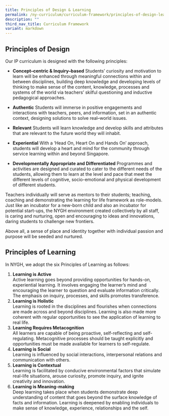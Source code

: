 ```yaml
---
title: Principles of Design & Learning
permalink: /ny-curriculum/curriculum-framework/principles-of-design-learning/
description: ""
third_nav_title: Curriculum Framework
variant: markdown
---
```

## Principles of Design


Our IP curriculum is designed with the following principles:

* **Concept–centric &amp; Inquiry–based** Students’ curiosity and motivation to learn will be enhanced through meaningful connections within and between disciplines, building deep knowledge and developing levels of thinking to make sense of the content, knowledge, processes and systems of the world via teachers’ skilful questioning and inductive pedagogical approaches.

* **Authentic** Students will immerse in positive engagements and interactions with teachers, peers, and information, set in an authentic context, designing solutions to solve real–world issues.

* **Relevant** Students will learn knowledge and develop skills and attributes that are relevant to the future world they will inhabit.

* **Experiential** With a ‘Head On, Heart On and Hands On’ approach, students will develop a heart and mind for the community through service learning within and beyond Singapore.

* **Developmentally Appropriate and Differentiated** Programmes and activities are designed and curated to cater to the different needs of the students, allowing them to learn at the level and pace that meet the different levels of cognitive, socio-emotional and physical development of different students.

Teachers individually will serve as mentors to their students; teaching, coaching and demonstrating the learning for life framework as role-models. Just like an incubator for a new-born child and also an incubator for potential start-ups, the NYGH environment created collectively by all staff, is caring and nurturing, open and encouraging to ideas and innovations, daring students to challenge new frontiers.

Above all, a sense of place and identity together with individual passion and purpose will be seeded and nurtured.


## Principles of Learning


In NYGH, we adopt the six Principles of Learning as follows:


<ol>
<li><strong>Learning is Active</strong><br>Active learning goes beyond providing opportunities for hands-on, experiential learning. It involves engaging the learner’s mind and encouraging the learner to question and evaluate information critically. The emphasis on inquiry, processes, and skills promotes transference.</li>
<li><strong>Learning is Holistic</strong><br>Learning is rooted in the disciplines and flourishes when connections are made across and beyond disciplines. Learning is also made more coherent with regular opportunities to see the application of learning to real life.</li>
<li><strong>Learning Requires Metacognition</strong><br>All learners are capable of being proactive, self-reflecting and self-regulating. Metacognitive processes should be taught explicitly and opportunities must be made available for learners to self-regulate.</li>
<li><strong>Learning is Social</strong><br>Learning is influenced by social interactions, interpersonal relations and communication with others.</li>
<li><strong>Learning is Contextual</strong><br>Learning is facilitated by conducive environmental factors that simulate real-life situations, arouse curiosity, promote inquiry, and ignite creativity and innovation.</li>
<li><strong>Learning is Meaning-making</strong><br>Deep learning takes place when students demonstrate deep understanding of content that goes beyond the surface knowledge of facts and information. Learning is deepened by enabling individuals to make sense of knowledge, experience, relationships and the self.</li>
</ol>
